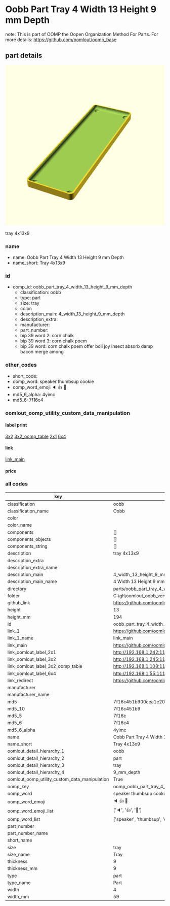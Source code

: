 # Oobb Part Tray 4 Width 13 Height 9 mm Depth  

note: This is part of OOMP the Oopen Organization Method For Parts. For more details: https://github.com/oomlout/oomp_base

##  part details
  

[![](3dpr.png)](3dpr.png)

tray 4x13x9



### name
* name: Oobb Part Tray 4 Width 13 Height 9 mm Depth
* name_short: Tray 4x13x9 
### id
* oomp_id: oobb_part_tray_4_width_13_height_9_mm_depth
  * classification: oobb
  * type: part
  * size: tray
  * color: 
  * description_main: 4_width_13_height_9_mm_depth
  * description_extra: 
  * manufacturer: 
  * part_number: 
  * bip 39 word 2: corn chalk
  * bip 39 word 3: corn chalk poem
  * bip 39 word: corn chalk poem offer boil joy insect absorb damp bacon merge among

### other_codes
* short_code: 
* oomp_word: speaker thumbsup cookie
* oomp_word_emoji :speaker: :thumbsup: :cookie:
* md5_6_alpha: 4yimc
* md5_6: 7f16c4






### oomlout_oomp_utility_custom_data_manipulation
#### label print
[3x2](http://192.168.1.245:1112/?label=oomp%204yimc)
[3x2_oomp_table](http://192.168.1.108:1112/?label=oomp%204yimc)
[2x1](http://192.168.1.242:1112/?label=oomp%204yimc)
[6x4](http://192.168.1.55:1112/?label=oomp%204yimc)    

#### link

[link_main](https://github.com/oomlout/oomlout_oobb_version_4_generated_parts/tree/main/navigation_oomp/oobb/part/tray/4_width_13_height_9_mm_depth/part)                              

#### price







### all codes 
| key | value |  
| --- | --- |  
| classification | oobb |  
| classification_name | Oobb |  
| color |  |  
| color_name |  |  
| components | [] |  
| components_objects | [] |  
| components_string | [] |  
| description | tray 4x13x9 |  
| description_extra |  |  
| description_extra_name |  |  
| description_main | 4_width_13_height_9_mm_depth |  
| description_main_name | 4 Width 13 Height 9 mm Depth |  
| directory | parts/oobb_part_tray_4_width_13_height_9_mm_depth |  
| folder | C:\gh\oomlout_oobb_version_4_generated_parts\parts\oobb_part_tray_4_width_13_height_9_mm_depth |  
| github_link | https://github.com/oomlout/oomlout_oomp_part_src/tree/main/parts/oobb_part_tray_4_width_13_height_9_mm_depth |  
| height | 13 |  
| height_mm | 194 |  
| id | oobb_part_tray_4_width_13_height_9_mm_depth |  
| link_1 | https://github.com/oomlout/oomlout_oobb_version_4_generated_parts/tree/main/navigation_oomp/oobb/part/tray/4_width_13_height_9_mm_depth/part |  
| link_1_name | link_main |  
| link_main | https://github.com/oomlout/oomlout_oobb_version_4_generated_parts/tree/main/navigation_oomp/oobb/part/tray/4_width_13_height_9_mm_depth/part |  
| link_oomlout_label_2x1 | http://192.168.1.242:1112/?label=oomp%204yimc |  
| link_oomlout_label_3x2 | http://192.168.1.245:1112/?label=oomp%204yimc |  
| link_oomlout_label_3x2_oomp_table | http://192.168.1.108:1112/?label=oomp%204yimc |  
| link_oomlout_label_6x4 | http://192.168.1.55:1112/?label=oomp%204yimc |  
| link_redirect | https://github.com/oomlout/oomlout_oobb_version_4_generated_parts/tree/main/parts/oobb_tray_04_13_09 |  
| manufacturer |  |  
| manufacturer_name |  |  
| md5 | 7f16c451b900cea1e20c89974e097983 |  
| md5_10 | 7f16c451b9 |  
| md5_5 | 7f16c |  
| md5_6 | 7f16c4 |  
| md5_6_alpha | 4yimc |  
| name | Oobb Part Tray 4 Width 13 Height 9 mm Depth |  
| name_short | Tray 4x13x9  |  
| oomlout_detail_hierarchy_1 | oobb |  
| oomlout_detail_hierarchy_2 | part |  
| oomlout_detail_hierarchy_3 | tray |  
| oomlout_detail_hierarchy_4 | 9_mm_depth |  
| oomlout_oomp_utility_custom_data_manipulation | True |  
| oomp_key | oomp_oobb_part_tray_4_width_13_height_9_mm_depth |  
| oomp_word | speaker thumbsup cookie |  
| oomp_word_emoji | :speaker: :thumbsup: :cookie: |  
| oomp_word_emoji_list | [':speaker:', ':thumbsup:', ':cookie:'] |  
| oomp_word_list | ['speaker', 'thumbsup', 'cookie'] |  
| part_number |  |  
| part_number_name |  |  
| short_name |  |  
| size | tray |  
| size_name | Tray |  
| thickness | 9 |  
| thickness_mm | 9 |  
| type | part |  
| type_name | Part |  
| width | 4 |  
| width_mm | 59 |  
